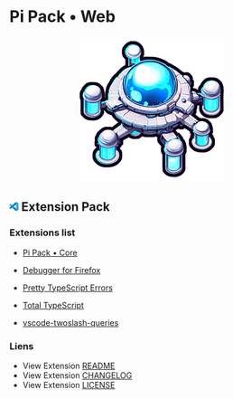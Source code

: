 # Pi Pack • Web

<div align="center"><picture><img src="/extension/icon.png" title="Pi Pack • Web" alt="Pi Pack • Web"></picture></div>

## <picture><img alt="VS Code icon" src="assets/vscode.png"></picture> Extension Pack

### Extensions list

- [Pi Pack • Core](https://marketplace.visualstudio.com/items?itemName=pibcht.pack-core)

- [Debugger for Firefox](https://marketplace.visualstudio.com/items?itemName=firefox-devtools.vscode-firefox-debug)
- [Pretty TypeScript Errors](https://marketplace.visualstudio.com/items?itemName=yoavbls.pretty-ts-errors)
- [Total TypeScript](https://marketplace.visualstudio.com/items?itemName=mattpocock.ts-error-translator)
- [vscode-twoslash-queries](https://marketplace.visualstudio.com/items?itemName=orta.vscode-twoslash-queries)

### Liens

- View Extension [README](/extension/README.md)
- View Extension [CHANGELOG](/extension/CHANGELOG.md)
- View Extension [LICENSE](/extension/LICENSE.md)
